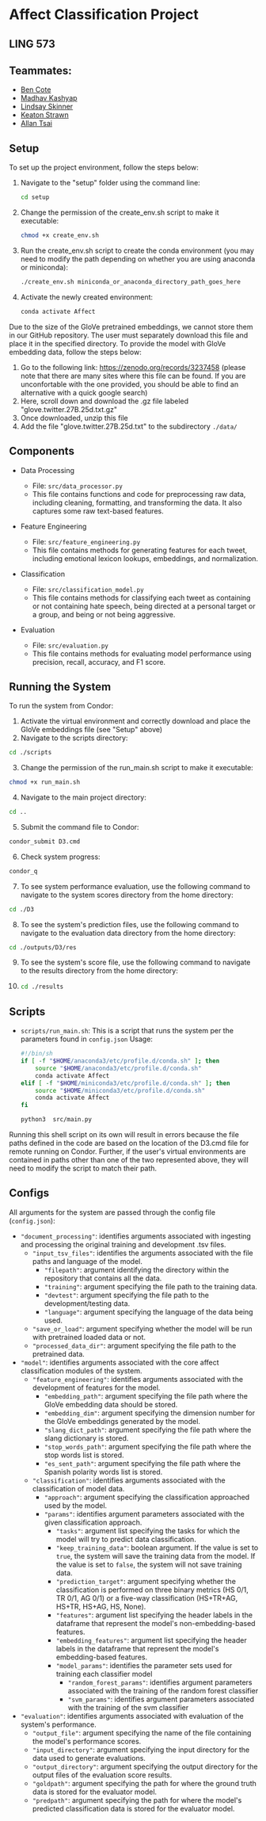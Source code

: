 # Affect Classification Project 
## LING 573
## Teammates:
* [Ben Cote](https://github.com/bpcot23)
* [Madhav Kashyap](https://github.com/madhavmk)
* [Lindsay Skinner](https://github.com/skinnel)
* [Keaton Strawn](https://github.com/keatonstrawn)
* [Allan Tsai](https://github.com/chooshiba )

## Setup

To set up the project environment, follow the steps below:

1. Navigate to the "setup" folder using the command line:

   ```bash
   cd setup
   ```
2. Change the permission of the create_env.sh script to make it executable:
   
   ```bash
   chmod +x create_env.sh
   ```
4. Run the create_env.sh script to create the conda environment (you may need to modify the path depending on whether you are using anaconda or miniconda):
   
   ```bash
   ./create_env.sh miniconda_or_anaconda_directory_path_goes_here
   ```
6. Activate the newly created environment:
   
   ```bash
   conda activate Affect
   ```
Due to the size of the GloVe pretrained embeddings, we cannot store them in our GitHub repository. The user must separately download this file and place it in the specified directory.
To provide the model with GloVe embedding data, follow the steps below:
1. Go to the following link: https://zenodo.org/records/3237458 (please note that there are many sites where this file can be found. If you are unconfortable with the one provided, you should be able to find an alternative with a quick google search)
2. Here, scroll down and download the .gz file labeled "glove.twitter.27B.25d.txt.gz"
3. Once downloaded, unzip this file
4. Add the file "glove.twitter.27B.25d.txt" to the subdirectory `./data/`



## Components

- Data Processing

  - File: `src/data_processor.py`
  - This file contains functions and code for preprocessing raw data, including cleaning, formatting, and transforming the data. It also captures some raw text-based features.

- Feature Engineering

  - File: `src/feature_engineering.py`
  - This file contains methods for generating features for each tweet, including emotional lexicon lookups, embeddings, and normalization.

- Classification

  - File: `src/classification_model.py`
  - This file contains methods for classifying each tweet as containing or not containing hate speech, being directed at a personal target or a group, and being or not being aggressive.

- Evaluation

  - File: `src/evaluation.py`
  - This file contains methods for evaluating model performance using precision, recall, accuracy, and F1 score.

   
## Running the System

To run the system from Condor:

1.   Activate the virtual environment and correctly download and place the GloVe embeddings file (see "Setup" above)
2.   Navigate to the scripts directory:
   ```bash
   cd ./scripts
   ```
3.    Change the permission of the run_main.sh script to make it executable:
   ```bash
   chmod +x run_main.sh
   ```
4.   Navigate to the main project directory:
   ```bash
   cd ..
   ```
5.   Submit the command file to Condor:
   ```bash
   condor_submit D3.cmd
   ```
6.   Check system progress:
   ```bash
   condor_q
   ```
7.   To see system performance evaluation, use the following command to navigate to the system scores directory from the home directory:
   ```bash
   cd ./D3
   ```
8.   To see the system's prediction files, use the following command to navigate to the evaluation data directory from the home directory:
   ```bash
   cd ./outputs/D3/res
   ```
9.   To see the system's score file, use the following command to navigate to the results directory from the home directory:
10.   ```bash
      cd ./results
      ```

## Scripts
- `scripts/run_main.sh`: This is a script that runs the system per the parameters found in `config.json` Usage:
   ```bash
  #!/bin/sh
   if [ -f "$HOME/anaconda3/etc/profile.d/conda.sh" ]; then
       source "$HOME/anaconda3/etc/profile.d/conda.sh"
       conda activate Affect
   elif [ -f "$HOME/miniconda3/etc/profile.d/conda.sh" ]; then
       source "$HOME/miniconda3/etc/profile.d/conda.sh"
       conda activate Affect
   fi
   
   python3  src/main.py
   ```
Running this shell script on its own will result in errors because the file paths defined in the code are based on the location of the D3.cmd file for remote running on Condor.
Further, if the user's virtual environments are contained in paths other than one of the two represented above, they will need to modify the script to match their path.
  
  
## Configs
All arguments for the system are passed through the config file (`config.json`):

- `"document_processing"`: identifies arguments associated with ingesting and processing the original training and development .tsv files.
   - `"input_tsv_files"`: identifies the arguments associated with the file paths and language of the model.
      - `"filepath"`: argument identifying the directory within the repository that contains all the data.
      - `"training"`: argument specifying the file path to the training data.
      - `"devtest"`: argument specifying the file path to the development/testing data.
      - `"language"`: argument specifying the language of the data being used.
   - `"save_or_load"`: argument specifying whether the model will be run with pretrained loaded data or not.
   - `"processed_data_dir"`: argument specifying the file path to the pretrained data.
- `"model"`: identifies arguments associated with the core affect classification modules of the system.
   - `"feature_engineering"`: identifies arguments associated with the development of features for the model.
      - `"embedding_path"`: argument specifying the file path where the GloVe embedding data should be stored.
      - `"embedding_dim"`: argument specifying the dimension number for the GloVe embeddings generated by the model.
      - `"slang_dict_path"`: argument specifying the file path where the slang dictionary is stored.
      - `"stop_words_path"`: argument specifying the file path where the stop words list is stored.
      - `"es_sent_path"`: argument specifying the file path where the Spanish polarity words list is stored.
   - `"classification"`: identifies arguments associated with the classification of model data.
      - `"approach"`: argument specifying the classification approached used by the model.
      - `"params"`: identifies argument parameters associated with the given classification approach.
         - `"tasks"`: argument list specifying the tasks for which the model will try to predict data classification.
         - `"keep_training_data"`: boolean argument. If the value is set to `true`, the system will save the training data from the model. If the value is set to `false`, the system will not save training data.
         - `"prediction_target"`: argument specifying whether the classification is performed on three binary metrics (HS 0/1, TR 0/1, AG 0/1) or a five-way classification (HS+TR+AG, HS+TR, HS+AG, HS, None).
         - `"features"`: argument list specifying the header labels in the dataframe that represent the model's non-embedding-based features.
         - `"embedding_features"`: argument list specifying the header labels in the dataframe that represent the model's embedding-based features.
         - `"model_params"`: identifies the parameter sets used for training each classifier model
            - `"random_forest_params"`: identifies argument parameters associated with the training of the random forest classifier
            - `"svm_params"`: identifies argument parameters associated with the training of the svm classifier  
- `"evaluation"`: identifies arguments associated with evaluation of the system's performance.
   - `"output_file"`: argument specifying the name of the file containing the model's performance scores.
   - `"input_directory"`: argument specifying the input directory for the data used to generate evaluations.
   - `"output_directory"`: argument specifying the output directory for the output files of the evaluation score results.
   - `"goldpath"`: argument specifying the path for where the ground truth data is stored for the evaluator model.
   - `"predpath"`: argument specifying the path for where the model's predicted classification data is stored for the evaluator model. 

